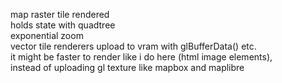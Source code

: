 map raster tile rendered  
holds state with quadtree  
exponential zoom  
vector tile renderers upload to vram with glBufferData() etc.  
it might be faster to render like i do here (html image elements),  
    instead of uploading gl texture like mapbox and maplibre  
